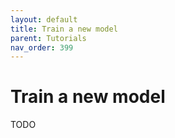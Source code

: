 ```yaml
---
layout: default
title: Train a new model
parent: Tutorials
nav_order: 399
---
```


# Train a new model

TODO